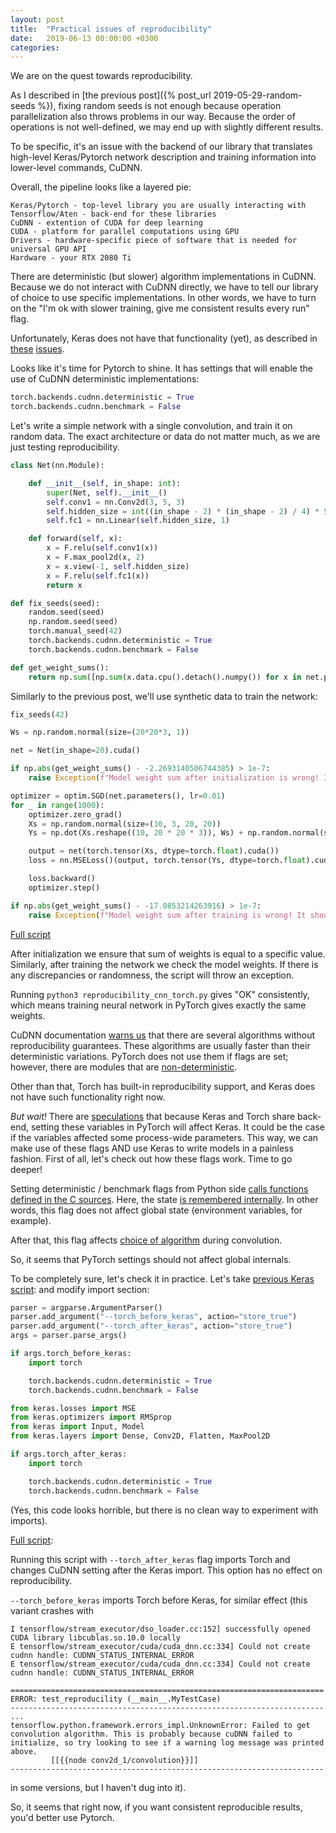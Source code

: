 ```yaml
---
layout: post
title:  "Practical issues of reproducibility"
date:   2019-06-13 00:00:00 +0300
categories: 
---
```

We are on the quest towards reproducibility.

As I described in [the previous post]({% post_url 2019-05-29-random-seeds %}), fixing random seeds is not enough because
operation parallelization also throws problems in our way. Because the order of operations is not well-defined,
 we may end up with slightly different results.

To be specific, it's an issue with the backend of our library that translates high-level Keras/Pytorch network
description and training information into lower-level commands, CuDNN.

Overall, the pipeline looks like a layered pie:

```
Keras/Pytorch - top-level library you are usually interacting with
Tensorflow/Aten - back-end for these libraries
CuDNN - extention of CUDA for deep learning
CUDA - platform for parallel computations using GPU
Drivers - hardware-specific piece of software that is needed for universal GPU API
Hardware - your RTX 2080 Ti
```

There are deterministic (but slower) algorithm implementations in CuDNN. Because we do not interact with 
CuDNN directly, we have to tell our library of choice to use specific implementations. In other words, we have to
turn on the "I'm ok with slower training, give me consistent results every run" flag.

Unfortunately, Keras does not have that functionality (yet), as described in 
[these](https://github.com/tensorflow/tensorflow/issues/18096) 
[issues](https://github.com/tensorflow/tensorflow/issues/12871).

Looks like it's time for Pytorch to shine. It has settings that will enable the use of CuDNN deterministic implementations:

```python
torch.backends.cudnn.deterministic = True
torch.backends.cudnn.benchmark = False
```

Let's write a simple network with a single convolution, and train it on random data. The exact architecture or data do not matter much, as we are just testing reproducibility.

```python
class Net(nn.Module):

    def __init__(self, in_shape: int):
        super(Net, self).__init__()
        self.conv1 = nn.Conv2d(3, 5, 3)
        self.hidden_size = int((in_shape - 2) * (in_shape - 2) / 4) * 5
        self.fc1 = nn.Linear(self.hidden_size, 1)

    def forward(self, x):
        x = F.relu(self.conv1(x))
        x = F.max_pool2d(x, 2)
        x = x.view(-1, self.hidden_size)
        x = F.relu(self.fc1(x))
        return x

def fix_seeds(seed):
    random.seed(seed)
    np.random.seed(seed)
    torch.manual_seed(42)
    torch.backends.cudnn.deterministic = True
    torch.backends.cudnn.benchmark = False

def get_weight_sums():
    return np.sum([np.sum(x.data.cpu().detach().numpy()) for x in net.parameters()])
```

Similarly to the previous post, we'll use synthetic data to train the network:

```python
fix_seeds(42)

Ws = np.random.normal(size=(20*20*3, 1))

net = Net(in_shape=20).cuda()

if np.abs(get_weight_sums() - -2.2693140506744385) > 1e-7:
    raise Exception(f"Model weight sum after initialization is wrong! It should not be {get_weight_sums()}")

optimizer = optim.SGD(net.parameters(), lr=0.01)
for _ in range(1000):
    optimizer.zero_grad()
    Xs = np.random.normal(size=(10, 3, 20, 20))
    Ys = np.dot(Xs.reshape((10, 20 * 20 * 3)), Ws) + np.random.normal(size=(10, 1))

    output = net(torch.tensor(Xs, dtype=torch.float).cuda())
    loss = nn.MSELoss()(output, torch.tensor(Ys, dtype=torch.float).cuda())

    loss.backward()
    optimizer.step()

if np.abs(get_weight_sums() - -17.0853214263916) > 1e-7:
    raise Exception(f"Model weight sum after training is wrong! It should not be {get_weight_sums()}")
```

[Full script](https://github.com/rampeer/rampeer.github.io/blob/master/sources/reproducibility/reproducibility_cnn_torch.py)

After initialization we ensure that sum of weights is equal to a specific value. Similarly, after training the 
network we check the model weights. If there is any discrepancies or randomness, the script will throw an exception.

Running `python3 reproducibility_cnn_torch.py` gives "OK" consistently, which means training neural network in PyTorch 
gives exactly the same weights.

CuDNN documentation [warns us](https://docs.nvidia.com/deeplearning/sdk/cudnn-developer-guide/index.html#reproducibility)
that there are several algorithms without reproducibility guarantees. These algorithms are usually faster than their deterministic
variations. PyTorch does not use them if flags are set; however, there are modules that are 
[non-deterministic](https://discuss.pytorch.org/t/non-deterministic-behavior-of-pytorch-upsample-interpolate/42842?u=sbelharbi).

Other than that, Torch has built-in reproducibility support, and Keras does not have such functionality right now.

*But wait!* There are [speculations](https://www.kaggle.com/c/statoil-iceberg-classifier-challenge/discussion/45663) 
that because Keras and Torch share back-end, setting these variables in PyTorch
will affect Keras. It could be the case if the variables affected some process-wide parameters.
This way, we can make use of these flags AND use Keras to write models in a painless fashion. 
First of all, let's check out how these flags work. Time to go deeper! 

Setting deterministic / benchmark flags from Python side
[calls functions defined in the C sources](https://github.com/pytorch/pytorch/blob/3a0b27b73d901ab99b6c452b7e716058311e3372/torch/backends/cudnn/__init__.py#L481). 
Here, the state
[is remembered internally](https://github.com/pytorch/pytorch/blob/3a0b27b73d901ab99b6c452b7e716058311e3372/aten/src/ATen/Context.cpp#L67).
In other words, this flag does not affect global state (environment variables, for example).

After that, this flag affects [choice of algorithm](https://github.com/pytorch/pytorch/blob/85528feb409d2a44e2a35637e0768d6de8d92039/aten/src/ATen/native/cudnn/Conv.cpp#L460)
during convolution.

So, it seems that PyTorch settings should not affect global internals.

To be completely sure, let's check it in practice. Let's take 
[previous Keras script](https://github.com/rampeer/rampeer.github.io/blob/master/sources/reproducibility/reproducibility_cnn.py):
and modify import section:

```python
parser = argparse.ArgumentParser()
parser.add_argument("--torch_before_keras", action="store_true")
parser.add_argument("--torch_after_keras", action="store_true")
args = parser.parse_args()

if args.torch_before_keras:
    import torch

    torch.backends.cudnn.deterministic = True
    torch.backends.cudnn.benchmark = False

from keras.losses import MSE
from keras.optimizers import RMSprop
from keras import Input, Model
from keras.layers import Dense, Conv2D, Flatten, MaxPool2D

if args.torch_after_keras:
    import torch

    torch.backends.cudnn.deterministic = True
    torch.backends.cudnn.benchmark = False
```

(Yes, this code looks horrible, but there is no clean way to experiment with imports).

[Full script](https://github.com/rampeer/rampeer.github.io/blob/master/sources/reproducibility/reproducibility_cnn_import_test.py):

Running this script with `--torch_after_keras` flag imports Torch and changes CuDNN setting after the Keras import. 
This option has no effect on reproducibility.

`--torch_before_keras` imports Torch before Keras, for similar effect (this variant crashes with

```text
I tensorflow/stream_executor/dso_loader.cc:152] successfully opened CUDA library libcublas.so.10.0 locally
E tensorflow/stream_executor/cuda/cuda_dnn.cc:334] Could not create cudnn handle: CUDNN_STATUS_INTERNAL_ERROR
E tensorflow/stream_executor/cuda/cuda_dnn.cc:334] Could not create cudnn handle: CUDNN_STATUS_INTERNAL_ERROR

======================================================================
ERROR: test_reproducility (__main__.MyTestCase)
----------------------------------------------------------------------
...
tensorflow.python.framework.errors_impl.UnknownError: Failed to get convolution algorithm. This is probably because cuDNN failed to initialize, so try looking to see if a warning log message was printed above.
         [[{{node conv2d_1/convolution}}]]
----------------------------------------------------------------------
```

in some versions, but I haven't dug into it).

So, it seems that right now, if you want consistent reproducible results, you'd better use Pytorch.
